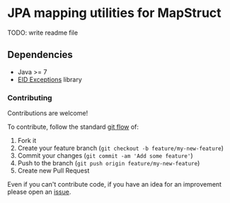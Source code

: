 # JPA mapping utilities for MapStruct
  
TODO: write readme file

## Dependencies  
  
 * Java >= 7
 * [EID Exceptions](https://github.com/wavesoftware/java-eid-exceptions) library 
  
### Contributing  
  
Contributions are welcome!
  
To contribute, follow the standard [git flow](http://danielkummer.github.io/git-flow-cheatsheet/) of:
  
1. Fork it
1. Create your feature branch (`git checkout -b feature/my-new-feature`)
1. Commit your changes (`git commit -am 'Add some feature'`)
1. Push to the branch (`git push origin feature/my-new-feature`)
1. Create new Pull Request
  
Even if you can't contribute code, if you have an idea for an improvement please open an [issue](https://github.com/wavesoftware/java-mapstruct-jpa/issues).

